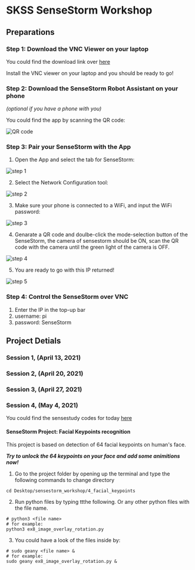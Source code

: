 # SKSS SenseStorm Workshop

## Preparations

### Step 1: Download the VNC Viewer on your laptop
You could find the download link over [here](https://www.realvnc.com/en/connect/download/viewer/windows/)

Install the VNC viewer on your laptop and you should be ready to go!

### Step 2: Download the SenseStorm Robot Assistant on your phone 
_(optional if you have a phone with you)_

You could find the app by scanning the QR code:

![QR code](../main/IFTTT/support/vnc.PNG)

### Step 3: Pair your SenseStorm with the App
1. Open the App and select the tab for SenseStorm:

![step 1](../main/IFTTT/support/app1.PNG)

2. Select the Network Configuration tool:

![step 2](../main/IFTTT/support/app2.PNG)

3. Make sure your phone is connected to a WiFi, and input the WiFi password:

![step 3](../main/IFTTT/support/app3.PNG)

4. Genarate a QR code and doulbe-click the mode-selection button of the SenseStorm, the camera of sensestorm should be ON, scan the QR code with the camera until the green light of the camera is OFF.

![step 4](../main/IFTTT/support/app4.PNG)

5. You are ready to go with this IP returned!

![step 5](../main/IFTTT/support/app5.PNG)

### Step 4: Control the SenseStorm over VNC
1. Enter the IP in the top-up bar
2. username: pi
3. password: SenseStorm

## Project Detials

### Session 1, (April 13, 2021)
### Session 2, (April 20, 2021)
### Session 3, (April 27, 2021)
### Session 4, (May 4, 2021)
You could find the sensestudy codes for today [here](https://raw.githubusercontent.com/yzhang0301/codes/master/overlay.py)

#### SenseStorm Project: Facial Keypoints recognition

This project is based on detection of 64 facial keypoints on human's face. 

___Try to unlock the 64 keypoints on your face and add some animitions now!___

1. Go to the project folder by opening up the terminal and type the following commands to change directory
```
cd Desktop/sensestorm_workshop/4_facial_keypoints
```
2. Run python files by typing ttthe following. Or any other python files with the file name.
```
# python3 <file name>
# for example:
python3 ex8_image_overlay_rotation.py
```
3. You could have a look of the files inside by:
```
# sudo geany <file name> &
# for example:
sudo geany ex8_image_overlay_rotation.py &
```
